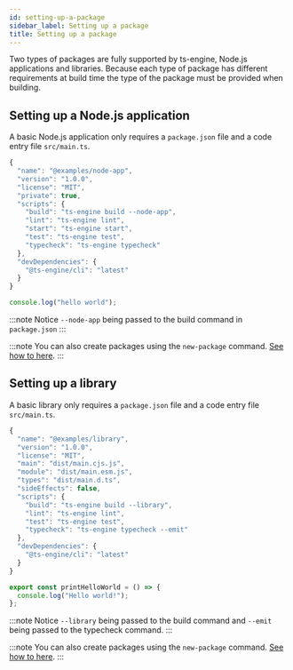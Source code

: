 ```yaml
---
id: setting-up-a-package
sidebar_label: Setting up a package
title: Setting up a package
---
```


Two types of packages are fully supported by ts-engine, Node.js applications and libraries. Because each type of package has different requirements at build time the type of the package must be provided when building.

## Setting up a Node.js application

A basic Node.js application only requires a `package.json` file and a code entry file `src/main.ts`.

```ts title="package.json"
{
  "name": "@examples/node-app",
  "version": "1.0.0",
  "license": "MIT",
  "private": true,
  "scripts": {
    "build": "ts-engine build --node-app",
    "lint": "ts-engine lint",
    "start": "ts-engine start",
    "test": "ts-engine test",
    "typecheck": "ts-engine typecheck"
  },
  "devDependencies": {
    "@ts-engine/cli": "latest"
  }
}
```

```ts title="src/main.ts"
console.log("hello world");
```

:::note
Notice `--node-app` being passed to the build command in `package.json`
:::

:::note
You can also create packages using the `new-package` command. [See how to here](./new-package).
:::

## Setting up a library

A basic library only requires a `package.json` file and a code entry file `src/main.ts`.

```ts title="package.json"
{
  "name": "@examples/library",
  "version": "1.0.0",
  "license": "MIT",
  "main": "dist/main.cjs.js",
  "module": "dist/main.esm.js",
  "types": "dist/main.d.ts",
  "sideEffects": false,
  "scripts": {
    "build": "ts-engine build --library",
    "lint": "ts-engine lint",
    "test": "ts-engine test",
    "typecheck": "ts-engine typecheck --emit"
  },
  "devDependencies": {
    "@ts-engine/cli": "latest"
  }
}
```

```ts title="src/main.ts"
export const printHelloWorld = () => {
  console.log("Hello world!");
};
```

:::note
Notice `--library` being passed to the build command and `--emit` being passed to the typecheck command.
:::

:::note
You can also create packages using the `new-package` command. [See how to here](./new-package).
:::
